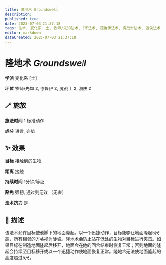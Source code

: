 ```yaml
---
title: 隆地术 Groundswell
description: 
published: true
date: 2023-07-03 21:37:18
tags: 法术, 变化系, 土, 牧师/先知法术, 2环法术, 德鲁伊法术, 魔战士法术, 游侠法术
editor: markdown
dateCreated: 2023-07-03 21:37:18
---
```


# **隆地术** *Groundswell*

**学派** 变化系 \[土\] 

**环位** 牧师/先知 2, 德鲁伊 2, 魔战士 2, 游侠 2

## 🪄 施放

**施法时间** 1 标准动作

**成分** 语言, 姿势

## ✨ 效果 

**目标** 接触到的生物 

**距离** 接触  

**持续时间** 1分钟/等级 

**豁免** 强韧, 通过则无效 （无害）

**法术抗力** 是

## 📖 描述

该法术允许目标使他脚下的地面隆起。以一个迅捷动作，目标能够让地面隆起5尺高，所有相邻的方格视为陡坡。隆地术会防止站在低处的生物对目标进行夹击。如果目标在制造地面隆起后移开，地面会在他的回合结束时恢复正常；否则地面的隆起会持续至目标移开或以一个迅捷动作使地面恢复正常。隆地术无法使地面隆起的高度超过5尺。
    